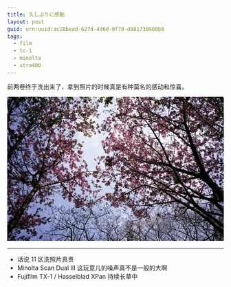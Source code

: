 ```yaml
---
title: 久しぶりに感動
layout: post
guid: urn:uuid:ac28bead-627d-4d6d-8f78-d981730908b8
tags:
  - film
  - tc-1
  - minolta
  - xtra400
---
```


前两卷终于洗出来了，拿到照片的时候真是有种莫名的感动和惊喜。

<span class="image-900">[![](/media/files/2012/05/16/sakura.jpg)](http://500px.com/photo/7621221)</span>

---

- 话说 11 区洗照片真贵
- Minolta Scan Dual III 这玩意儿的噪声真不是一般的大啊
- Fujifilm TX-1 / Hasselblad XPan 持续长草中
